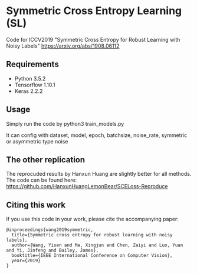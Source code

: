 # Symmetric Cross Entropy Learning (SL)
Code for ICCV2019 "Symmetric Cross Entropy for Robust Learning with Noisy Labels" https://arxiv.org/abs/1908.06112

## Requirements
- Python 3.5.2
- Tensorflow 1.10.1 
- Keras 2.2.2

## Usage
Simply run the code by python3 train_models.py

It can config with dataset, model, epoch, batchsize, noise_rate, symmetric or asymmetric type noise

## The other replication
The reprocuded results by Hanxun Huang are slightly better for all methods. The code can be found here: https://github.com/HanxunHuangLemonBear/SCELoss-Reproduce

## Citing this work
If you use this code in your work, please cite the accompanying paper:

```
@inproceedings{wang2019symmetric,
  title={Symmetric cross entropy for robust learning with noisy labels},
  author={Wang, Yisen and Ma, Xingjun and Chen, Zaiyi and Luo, Yuan and Yi, Jinfeng and Bailey, James},
  booktitle={IEEE International Conference on Computer Vision},
  year={2019}
}
```
